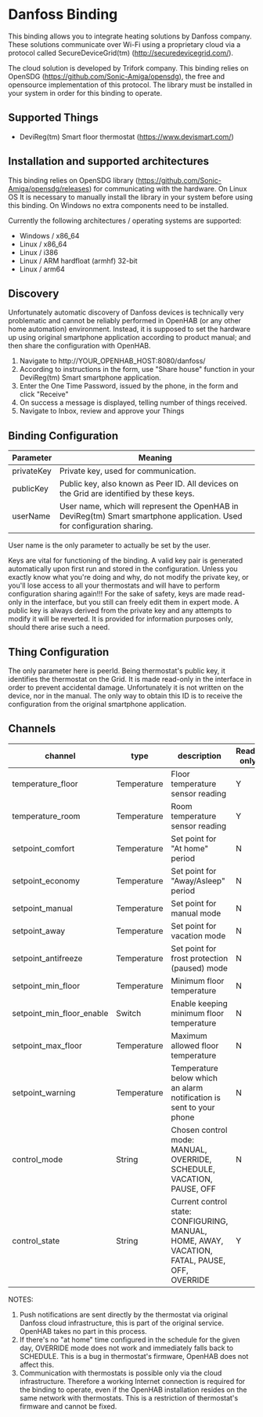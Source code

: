# Danfoss Binding

This binding allows you to integrate heating solutions by Danfoss company. These solutions communicate over Wi-Fi using a
proprietary cloud via a protocol called SecureDeviceGrid(tm)
(http://securedevicegrid.com/).

The cloud solution is developed by Trifork company. This binding relies on OpenSDG (https://github.com/Sonic-Amiga/opensdg), the
free and opensource implementation of this protocol. The library must be installed in your system in order for this binding to
operate.

## Supported Things

- DeviReg(tm) Smart floor thermostat (https://www.devismart.com/)

## Installation and supported architectures

This binding relies on OpenSDG library (https://github.com/Sonic-Amiga/opensdg/releases) for communicating with the hardware.
On Linux OS It is necessary to manually install the library in your system before using this binding. On Windows no extra
components need to be installed.

Currently the following architectures / operating systems are supported:

- Windows / x86_64
- Linux / x86_64
- Linux / i386
- Linux / ARM hardfloat (armhf) 32-bit
- Linux / arm64

## Discovery

Unfortunately automatic discovery of Danfoss devices is technically very problematic and cannot be reliably performed in
OpenHAB (or any other home automation) environment. Instead, it is supposed to set the hardware up using original smartphone
application according to product manual; and then share the configuration with OpenHAB.   

1. Navigate to http://YOUR_OPENHAB_HOST:8080/danfoss/
2. According to instructions in the form, use "Share house" function in your DeviReg(tm) Smart smartphone application.
3. Enter the One Time Password, issued by the phone, in the form and click "Receive"
4. On success a message is displayed, telling number of things received.
5. Navigate to Inbox, review and approve your Things

## Binding Configuration

| Parameter  | Meaning                                                                                  |
|------------|------------------------------------------------------------------------------------------|
| privateKey | Private key, used for communication.                                                     |
| publicKey  | Public key, also known as Peer ID. All devices on the Grid are identified by these keys. |
| userName   | User name, which will represent the OpenHAB in DeviReg(tm) Smart smartphone application. Used for configuration sharing. |

User name is the only parameter to actually be set by the user.

Keys are vital for functioning of the binding. A valid key pair is generated automatically upon first run and stored in the
configuration. Unless you exactly know what you're doing and why, do not modify the private key, or you'll lose access to all
your thermostats and will have to perform configuration sharing again!!! For the sake of safety, keys are made read-only in the
interface, but you still can freely edit them in expert mode. A public key is always derived from the private key and any attempts
to modify it will be reverted. It is provided for information purposes only, should there arise such a need.

## Thing Configuration

The only parameter here is peerId. Being thermostat's public key, it identifies the thermostat on the Grid. It is made read-only in
the interface in order to prevent accidental damage. Unfortunately it is not written on the device, nor in the manual. The only way
to obtain this ID is to receive the configuration from the original smartphone application.

## Channels

| channel                   | type        | description                                    | Read-only |
|---------------------------|-------------|------------------------------------------------|-----------|
| temperature_floor         | Temperature | Floor temperature sensor reading                      | Y |
| temperature_room          | Temperature | Room temperature sensor reading                       | Y |
| setpoint_comfort          | Temperature | Set point for "At home" period                        | N |
| setpoint_economy          | Temperature | Set point for "Away/Asleep" period                    | N |
| setpoint_manual           | Temperature | Set point for manual mode                             | N |
| setpoint_away             | Temperature | Set point for vacation mode                           | N |
| setpoint_antifreeze       | Temperature | Set point for frost protection (paused) mode          | N |
| setpoint_min_floor        | Temperature | Minimum floor temperature                             | N |
| setpoint_min_floor_enable | Switch      | Enable keeping minimum floor temperature              | N |
| setpoint_max_floor        | Temperature | Maximum allowed floor temperature                     | N |
| setpoint_warning          | Temperature | Temperature below which an alarm notification is sent to your phone  | N |
| control_mode              | String      | Chosen control mode: MANUAL, OVERRIDE, SCHEDULE, VACATION, PAUSE, OFF| N |
| control_state             | String      | Current control state: CONFIGURING, MANUAL, HOME, AWAY, VACATION, FATAL, PAUSE, OFF, OVERRIDE | Y |

NOTES:

1. Push notifications are sent directly by the thermostat via original Danfoss cloud infrastructure,
this is part of the original service. OpenHAB takes no part in this process.
2. If there's no "at home" time configured in the schedule for the given day, OVERRIDE mode does not work and immediately falls
back to SCHEDULE. This is a bug in thermostat's firmware, OpenHAB does not affect this.
3. Communication with thermostats is possible only via the cloud infrastructure. Therefore a working Internet connection is
required for the binding to operate, even if the OpenHAB installation resides on the same network with thermostats. This is
a restriction of thermostat's firmware and cannot be fixed.
